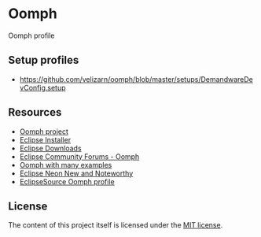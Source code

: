 # Oomph
Oomph profile

## Setup profiles

* https://github.com/velizarn/oomph/blob/master/setups/DemandwareDevConfig.setup

## Resources

* [Oomph project](https://projects.eclipse.org/projects/tools.oomph)
* [Eclipse Installer](http://wiki.eclipse.org/Eclipse_Oomph_Installer)
* [Eclipse Downloads](http://www.eclipse.org/downloads/eclipse-packages/)
* [Eclipse Community Forums - Oomph](http://eclipsesource.com/blogs/2015/08/17/introducing-the-eclipsesource-oomph-profile/)
* [Oomph with many examples](https://github.com/joergreichert/oomph-catalogue)
* [Eclipse Neon New and Noteworthy](http://www.eclipse.org/neon/noteworthy/)
* [EclipseSource Oomph profile](http://eclipsesource.com/blogs/2015/08/17/introducing-the-eclipsesource-oomph-profile/)

## License

The content of this project itself is licensed under the [MIT license](http://opensource.org/licenses/mit-license.php).